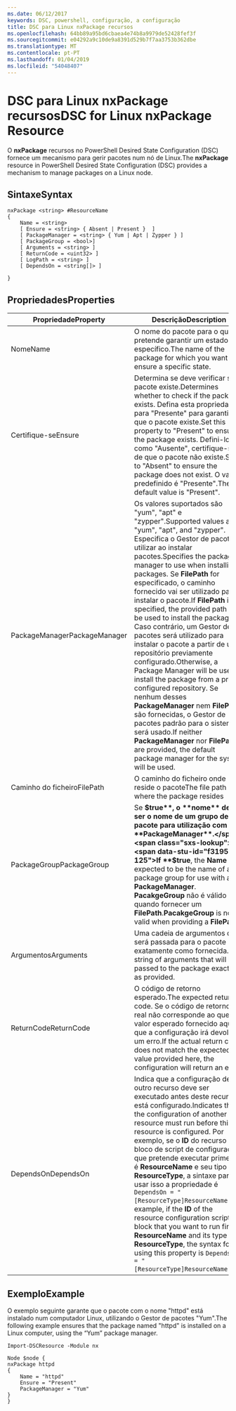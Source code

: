 ```yaml
---
ms.date: 06/12/2017
keywords: DSC, powershell, configuração, a configuração
title: DSC para Linux nxPackage recursos
ms.openlocfilehash: 64bb89a95bd6cbaea4e74b8a9979de52428fef3f
ms.sourcegitcommit: e04292a9c10de9a8391d529b7f7aa3753b362dbe
ms.translationtype: MT
ms.contentlocale: pt-PT
ms.lasthandoff: 01/04/2019
ms.locfileid: "54048407"
---
```

# <a name="dsc-for-linux-nxpackage-resource"></a><span data-ttu-id="f3195-103">DSC para Linux nxPackage recursos</span><span class="sxs-lookup"><span data-stu-id="f3195-103">DSC for Linux nxPackage Resource</span></span>

<span data-ttu-id="f3195-104">O **nxPackage** recursos no PowerShell Desired State Configuration (DSC) fornece um mecanismo para gerir pacotes num nó de Linux.</span><span class="sxs-lookup"><span data-stu-id="f3195-104">The **nxPackage** resource in PowerShell Desired State Configuration (DSC) provides a mechanism to manage packages on a Linux node.</span></span>

## <a name="syntax"></a><span data-ttu-id="f3195-105">Sintaxe</span><span class="sxs-lookup"><span data-stu-id="f3195-105">Syntax</span></span>

```
nxPackage <string> #ResourceName
{
    Name = <string>
    [ Ensure = <string> { Absent | Present }  ]
    [ PackageManager = <string> { Yum | Apt | Zypper } ]
    [ PackageGroup = <bool>]
    [ Arguments = <string> ]
    [ ReturnCode = <uint32> ]
    [ LogPath = <string> ]
    [ DependsOn = <string[]> ]

}
```

## <a name="properties"></a><span data-ttu-id="f3195-106">Propriedades</span><span class="sxs-lookup"><span data-stu-id="f3195-106">Properties</span></span>

|  <span data-ttu-id="f3195-107">Propriedade</span><span class="sxs-lookup"><span data-stu-id="f3195-107">Property</span></span> |  <span data-ttu-id="f3195-108">Descrição</span><span class="sxs-lookup"><span data-stu-id="f3195-108">Description</span></span> |
|---|---|
| <span data-ttu-id="f3195-109">Nome</span><span class="sxs-lookup"><span data-stu-id="f3195-109">Name</span></span>| <span data-ttu-id="f3195-110">O nome do pacote para o qual pretende garantir um estado específico.</span><span class="sxs-lookup"><span data-stu-id="f3195-110">The name of the package for which you want to ensure a specific state.</span></span>|
| <span data-ttu-id="f3195-111">Certifique-se</span><span class="sxs-lookup"><span data-stu-id="f3195-111">Ensure</span></span>| <span data-ttu-id="f3195-112">Determina se deve verificar se o pacote existe.</span><span class="sxs-lookup"><span data-stu-id="f3195-112">Determines whether to check if the package exists.</span></span> <span data-ttu-id="f3195-113">Defina esta propriedade para "Presente" para garantir que o pacote existe.</span><span class="sxs-lookup"><span data-stu-id="f3195-113">Set this property to "Present" to ensure the package exists.</span></span> <span data-ttu-id="f3195-114">Defini-lo como "Ausente", certifique-se de que o pacote não existe.</span><span class="sxs-lookup"><span data-stu-id="f3195-114">Set it to "Absent" to ensure the package does not exist.</span></span> <span data-ttu-id="f3195-115">O valor predefinido é "Presente".</span><span class="sxs-lookup"><span data-stu-id="f3195-115">The default value is "Present".</span></span>|
| <span data-ttu-id="f3195-116">PackageManager</span><span class="sxs-lookup"><span data-stu-id="f3195-116">PackageManager</span></span>| <span data-ttu-id="f3195-117">Os valores suportados são "yum", "apt" e "zypper".</span><span class="sxs-lookup"><span data-stu-id="f3195-117">Supported values are "yum", "apt", and "zypper".</span></span> <span data-ttu-id="f3195-118">Especifica o Gestor de pacotes a utilizar ao instalar pacotes.</span><span class="sxs-lookup"><span data-stu-id="f3195-118">Specifies the package manager to use when installing packages.</span></span> <span data-ttu-id="f3195-119">Se **FilePath** for especificado, o caminho fornecido vai ser utilizado para instalar o pacote.</span><span class="sxs-lookup"><span data-stu-id="f3195-119">If **FilePath** is specified, the provided path will be used to install the package.</span></span> <span data-ttu-id="f3195-120">Caso contrário, um Gestor de pacotes será utilizado para instalar o pacote a partir de um repositório previamente configurado.</span><span class="sxs-lookup"><span data-stu-id="f3195-120">Otherwise, a Package Manager will be used to install the package from a pre-configured repository.</span></span> <span data-ttu-id="f3195-121">Se nenhum desses **PackageManager** nem **FilePath** são fornecidas, o Gestor de pacotes padrão para o sistema será usado.</span><span class="sxs-lookup"><span data-stu-id="f3195-121">If neither **PackageManager** nor **FilePath** are provided, the default package manager for the system will be used.</span></span>|
| <span data-ttu-id="f3195-122">Caminho do ficheiro</span><span class="sxs-lookup"><span data-stu-id="f3195-122">FilePath</span></span>| <span data-ttu-id="f3195-123">O caminho do ficheiro onde reside o pacote</span><span class="sxs-lookup"><span data-stu-id="f3195-123">The file path where the package resides</span></span>|
| <span data-ttu-id="f3195-124">PackageGroup</span><span class="sxs-lookup"><span data-stu-id="f3195-124">PackageGroup</span></span>| <span data-ttu-id="f3195-125">Se **$true**, o **nome** deve ser o nome de um grupo de pacote para utilização com um **PackageManager**.</span><span class="sxs-lookup"><span data-stu-id="f3195-125">If **$true**, the **Name** is expected to be the name of a package group for use with a **PackageManager**.</span></span> <span data-ttu-id="f3195-126">**PacakgeGroup** não é válido quando fornecer um **FilePath**.</span><span class="sxs-lookup"><span data-stu-id="f3195-126">**PacakgeGroup** is not valid when providing a **FilePath**.</span></span>|
| <span data-ttu-id="f3195-127">Argumentos</span><span class="sxs-lookup"><span data-stu-id="f3195-127">Arguments</span></span>| <span data-ttu-id="f3195-128">Uma cadeia de argumentos que será passada para o pacote exatamente como fornecida.</span><span class="sxs-lookup"><span data-stu-id="f3195-128">A string of arguments that will be passed to the package exactly as provided.</span></span>|
| <span data-ttu-id="f3195-129">ReturnCode</span><span class="sxs-lookup"><span data-stu-id="f3195-129">ReturnCode</span></span>| <span data-ttu-id="f3195-130">O código de retorno esperado.</span><span class="sxs-lookup"><span data-stu-id="f3195-130">The expected return code.</span></span> <span data-ttu-id="f3195-131">Se o código de retorno real não corresponde ao que valor esperado fornecido aqui, que a configuração irá devolver um erro.</span><span class="sxs-lookup"><span data-stu-id="f3195-131">If the actual return code does not match the expected value provided here, the configuration will return an error.</span></span>|
| <span data-ttu-id="f3195-132">DependsOn</span><span class="sxs-lookup"><span data-stu-id="f3195-132">DependsOn</span></span> | <span data-ttu-id="f3195-133">Indica que a configuração de outro recurso deve ser executado antes deste recurso está configurado.</span><span class="sxs-lookup"><span data-stu-id="f3195-133">Indicates that the configuration of another resource must run before this resource is configured.</span></span> <span data-ttu-id="f3195-134">Por exemplo, se o **ID** do recurso de bloco de script de configuração que pretende executar primeiro é **ResourceName** e seu tipo é **ResourceType**, a sintaxe para usar isso a propriedade é `DependsOn = "[ResourceType]ResourceName"`.</span><span class="sxs-lookup"><span data-stu-id="f3195-134">For example, if the **ID** of the resource configuration script block that you want to run first is **ResourceName** and its type is **ResourceType**, the syntax for using this property is `DependsOn = "[ResourceType]ResourceName"`.</span></span>|

## <a name="example"></a><span data-ttu-id="f3195-135">Exemplo</span><span class="sxs-lookup"><span data-stu-id="f3195-135">Example</span></span>

<span data-ttu-id="f3195-136">O exemplo seguinte garante que o pacote com o nome "httpd" está instalado num computador Linux, utilizando o Gestor de pacotes "Yum".</span><span class="sxs-lookup"><span data-stu-id="f3195-136">The following example ensures that the package named "httpd" is installed on a Linux computer, using the “Yum” package manager.</span></span>

```
Import-DSCResource -Module nx

Node $node {
nxPackage httpd
{
    Name = "httpd"
    Ensure = "Present"
    PackageManager = "Yum"
}
}
```